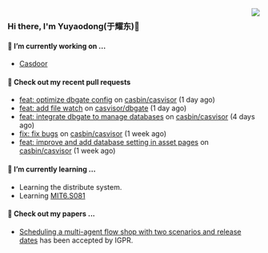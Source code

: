 <img align="right" src="https://github-readme-stats.vercel.app/api?username=leo220yuyaodog&show_icons=true&icon_color=805AD5&text_color=718096&bg_color=ffffff&hide_title=true" />

### Hi there, I'm Yuyaodong(于耀东)👋
#### 🔭 I’m currently working on ...
- [Casdoor](https://github.com/casdoor)

#### 🔨 Check out my recent pull requests

- [feat: optimize dbgate config](https://github.com/casbin/casvisor/pull/69) on [casbin/casvisor](https://github.com/casbin/casvisor) (1 day ago)
- [feat: add file watch](https://github.com/casvisor/dbgate/pull/1) on [casvisor/dbgate](https://github.com/casvisor/dbgate) (1 day ago)
- [feat: integrate dbgate to manage databases](https://github.com/casbin/casvisor/pull/68) on [casbin/casvisor](https://github.com/casbin/casvisor) (4 days ago)
- [fix: fix bugs](https://github.com/casbin/casvisor/pull/67) on [casbin/casvisor](https://github.com/casbin/casvisor) (1 week ago)
- [feat: improve and add database setting in asset pages](https://github.com/casbin/casvisor/pull/66) on [casbin/casvisor](https://github.com/casbin/casvisor) (1 week ago)

#### 🌱 I’m currently learning ...
- Learning the distribute system.
- Learning [MIT6.S081](https://pdos.csail.mit.edu/6.828/2021/schedule.html)

#### 📜 Check out my papers ...
- [Scheduling a multi-agent flow shop with two scenarios and release dates](https://www.tandfonline.com/doi/full/10.1080/00207543.2023.2188646) has been accepted by IGPR.


